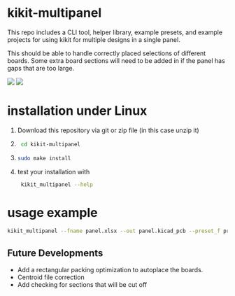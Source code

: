 # kikit-multipanel

This repo includes a CLI tool, helper library, example presets, and example projects for using kikit for multiple designs in a single panel.

This should be able to handle correctly placed selections of different boards.
Some extra board sections will need to be added in if the panel has gaps that are too large.

![](panel.svg)
![](panel-3D.png)

# installation under Linux

1. Download this repository via git or zip file (in this case unzip it)
2. ```sh
    cd kikit-multipanel
    ```
3. ```sh
   sudo make install
   ```
4. test your installation with
   ```sh
    kikit_multipanel --help
   ```
# usage example
```sh
kikit_multipanel --fname panel.xlsx --out panel.kicad_pcb --preset_f preset.json
```

## Future Developments
+ Add a rectangular packing optimization to autoplace the boards.
+ Centroid file correction
+ Add checking for sections that will be cut off
